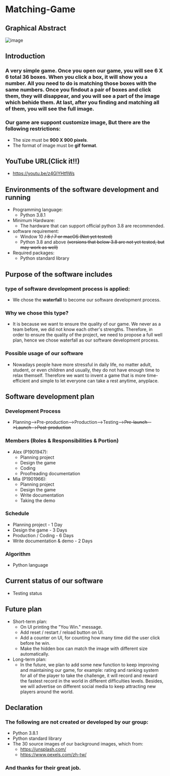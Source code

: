 # Matching-Game

## Graphical Abstract
 ![image](https://user-images.githubusercontent.com/78846512/113375823-dd32a180-93a2-11eb-8cae-3ac63b34dae0.png)


## Introduction

### A very simple game. Once you open our game, you will see 6 X 6 total 36 boxes. When you click a box, it will show you a number. All you need to do is matching those boxes with the same numbers. Once you findout a pair of boxes and click them, they will disappear, and you will see a part of the image which behide them. At last, after you finding and matching all of them, you will see the full image.
### Our game are suppont customize image, But there are the following restrictions:
- The size must be **900 X 900 pixels**.
- The format of image must be **gif format**.


## YouTube URL(Click it!!)
- https://youtu.be/z4GIYHtflWs


## Environments of the software development and running 

- Programming language: 
  - Python 3.8.1
- Minimum Hardware:
  - The hardware that can support official python 3.8 are recommended.
- software  requirement:
  - Window 10 ~~/ 8 / 7 or macOS (Not yet tested)~~
  - Python 3.8 and above ~~(versions that below 3.8 are not yet tested, but may work as well)~~
- Required packages: 
  - Python standard library


## Purpose of the software includes

### type of software development process is applied:
- We chose the **waterfall** to become our software development process.
### Why we chose this type?
- It is because we want to ensure the quality of our game. We never as a team before, we did not know each other's strengths. Therefore, in order to ensure the quality of the project, we need to propose a full well plan, hence we chose waterfall as our software development process.
### Possible usage of our software
- Nowadays people have more stressful in daily life, no matter adult, student, or even children and usually, they do not have enough time to relax themself. Therefore we want to invent a game that is more time-efficient and simple to let everyone can take a rest anytime, anyplace. 


## Software development plan

### Development Process
- Planning-->Pre-production-->Production-->Testing-->~~Pre-launch-->Launch-->Post-production~~
### Members (Roles & Responsibilities & Portion)
- Alex (P1901947):
  - Planning project
  - Design the game
  - Coding
  - Proofreading documentation
- Mia (P1901966):
  - Planning project
  - Design the game
  - Write documentation
  - Taking the demo
### Schedule
- Planning project - 1 Day
- Design the game - 3 Days
- Production / Coding - 6 Days
- Write documentation & demo - 2 Days

### Algorithm
- Python language


## Current status of our software
- Testing status


## Future plan
- Short-term plan: 
  - On UI printing the "You Win." message.
  - Add reset / restart / reload button on UI.
  - Add a counter on UI, for counting how many time did the user click before he win.
  - Make the hidden box can match the image with different size automatically.
- Long-term plan: 
  - In the future, we plan to add some new function to keep improving and maintaining our game, for example: rating and ranking system for all of the player to take the challenge, it will record and reward the fastest record in the world in different difficulties levels. Besides, we will advertise on different social media to keep attracting new players around the world. 


## Declaration

### The following are not created or developed by our group: 
- Python 3.8.1
- Python standard library
- The 30 source images of our background images, which from:
  - https://unsplash.com/
  - https://www.pexels.com/zh-tw/
### And thanks for their great job.
